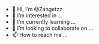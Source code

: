 - 👋 Hi, I’m @Zangetzz
- 👀 I’m interested in ...
- 🌱 I’m currently learning ...
- 💞️ I’m looking to collaborate on ...
- 📫 How to reach me ...

<!---
Zangetzz/Zangetzz is a ✨ special ✨ repository because its `README.md` (this file) appears on your GitHub profile.
You can click the Preview link to take a look at your changes.
--->
